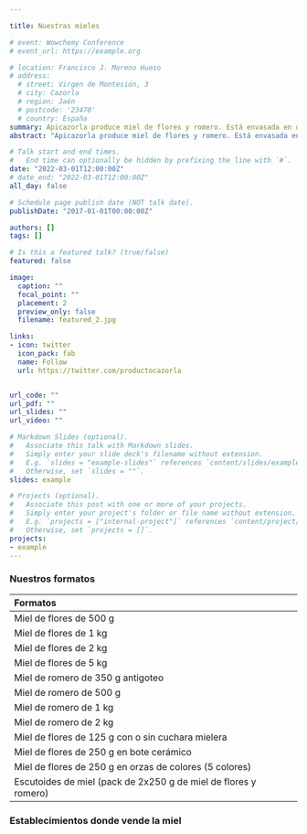 ```yaml
---

title: Nuestras mieles

# event: Wowchemy Conference
# event_url: https://example.org

# location: Francisco J. Moreno Hueso
# address:
  # street: Virgen de Montesión, 3
  # city: Cazorla
  # region: Jaén
  # postcode: '23470'
  # country: España
summary: Apicazorla produce miel de flores y romero. Está envasada en distintos formatos, algunos muy originales como los escutoides.
abstract: "Apicazorla produce miel de flores y romero. Está envasada en distintos formatos, algunos muy originales como los escutoides. Otros son muy solicitados para eventos como son el tarrito de 125 g de miel de flores con o sin cuchara mielera, o el bote cerámico de miel de flores de 250 g con cuchara mielera."

# Talk start and end times.
#   End time can optionally be hidden by prefixing the line with `#`.
date: "2022-03-01T12:00:00Z"
# date_end: "2022-03-01T12:00:00Z"
all_day: false

# Schedule page publish date (NOT talk date).
publishDate: "2017-01-01T00:00:00Z"

authors: []
tags: []

# Is this a featured talk? (true/false)
featured: false

image:
  caption: ""
  focal_point: ""
  placement: 2
  preview_only: false
  filename: featured_2.jpg

links:
- icon: twitter
  icon_pack: fab
  name: Follow
  url: https://twitter.com/productocazorla


url_code: ""
url_pdf: ""
url_slides: ""
url_video: ""

# Markdown Slides (optional).
#   Associate this talk with Markdown slides.
#   Simply enter your slide deck's filename without extension.
#   E.g. `slides = "example-slides"` references `content/slides/example-slides.md`.
#   Otherwise, set `slides = ""`.
slides: example

# Projects (optional).
#   Associate this post with one or more of your projects.
#   Simply enter your project's folder or file name without extension.
#   E.g. `projects = ["internal-project"]` references `content/project/deep-learning/index.md`.
#   Otherwise, set `projects = []`.
projects:
- example
---
```


### Nuestros formatos

| Formatos                                                     |
| :----------------------------------------------------------- |
| Miel de flores de 500 g                                      |
| Miel de flores de 1 kg                                       |
| Miel de flores de 2 kg                                       |
| Miel de flores de 5 kg                                       |
| Miel de romero de 350 g antigoteo                            |
| Miel de romero de 500 g                                      |
| Miel de romero de 1 kg                                       |
| Miel de romero de 2 kg                                       |
| Miel de flores de 125 g con o sin cuchara mielera            |
| Miel de flores  de 250 g en bote cerámico                    |
| Miel de flores de 250 g en orzas de colores (5 colores)      |
| Escutoides de miel (pack de 2x250 g de miel de flores y romero) |

### Establecimientos donde vende la miel

